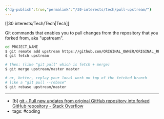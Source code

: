 ```yaml
---
{"dg-publish":true,"permalink":"/30-interests/tech/pull-upstream/"}
---
```


[[30 interests/Tech/Tech|Tech]]

Git commands that enables you to pull changes from the repository that you forked from, aka "upstream".

```bash
cd PROJECT_NAME
$ git remote add upstream https://github.com/ORIGINAL_OWNER/ORIGINAL_REPOSITORY.git
$ git fetch upstream

# then: (like "git pull" which is fetch + merge)
$ git merge upstream/master master

# or, better, replay your local work on top of the fetched branch
# like a "git pull --rebase"
$ git rebase upstream/master
```

---
- [b] [git - Pull new updates from original GitHub repository into forked GitHub repository - Stack Overflow](https://stackoverflow.com/questions/3903817/pull-new-updates-from-original-github-repository-into-forked-github-repository)
- tags: #coding 